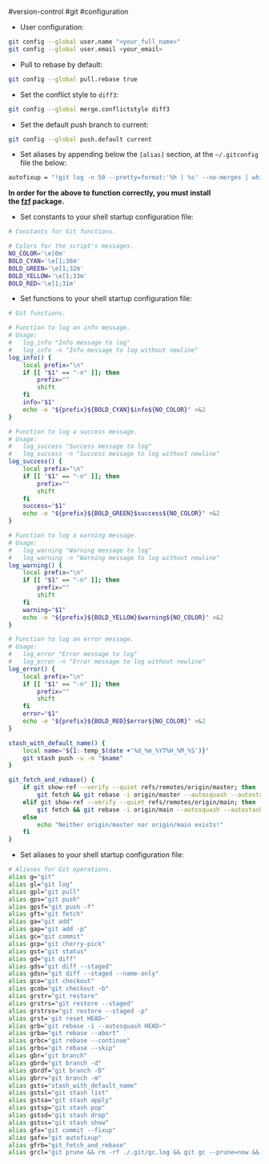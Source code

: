 #version-control #git #configuration

- User configuration:

``` bash
git config --global user.name "<your_full_name>"
git config --global user.email <your_email>
```

- Pull to rebase by default:

``` bash
git config --global pull.rebase true
```

- Set the conflict style to `diff3`:

``` bash
git config --global merge.conflictstyle diff3
```

- Set the default push branch to current:

``` bash
git config --global push.default current
```

- Set aliases by appending below the `[alias]` section, at the `~/.gitconfig` file the below:

``` bash
autofixup = "!git log -n 50 --pretty=format:'%h | %s' --no-merges | while read -r line; do echo \"$line | $(git diff-tree --no-commit-id --name-only -r $(echo $line | awk '{print $1}') | tr '\n' ' ')\"; done | grep -v '^.* | fixup!' | fzf | cut -c -7 | xargs -o git commit --fixup"
```

**In order for the above to function correctly, you must install the [fzf](https://github.com/junegunn/fzf") package.**

- Set constants to your shell startup configuration file:

``` bash
# Constants for Git functions.

# Colors for the script's messages.
NO_COLOR='\e[0m'
BOLD_CYAN='\e[1;36m'
BOLD_GREEN='\e[1;32m'
BOLD_YELLOW='\e[1;33m'
BOLD_RED='\e[1;31m'
```

- Set functions to your shell startup configuration file:

``` bash
# Git functions.

# Function to log an info message.
# Usage:
#   log_info "Info message to log"
#   log_info -n "Info message to log without newline"
log_info() {
    local prefix="\n"
    if [[ "$1" == "-n" ]]; then
        prefix=""
        shift
    fi
    info="$1"
    echo -e "${prefix}${BOLD_CYAN}$info${NO_COLOR}" >&2
}

# Function to log a success message.
# Usage:
#   log_success "Success message to log"
#   log_success -n "Success message to log without newline"
log_success() {
    local prefix="\n"
    if [[ "$1" == "-n" ]]; then
        prefix=""
        shift
    fi
    success="$1"
    echo -e "${prefix}${BOLD_GREEN}$success${NO_COLOR}" >&2
}

# Function to log a warning message.
# Usage:
#   log_warning "Warning message to log"
#   log_warning -n "Warning message to log without newline"
log_warning() {
    local prefix="\n"
    if [[ "$1" == "-n" ]]; then
        prefix=""
        shift
    fi
    warning="$1"
    echo -e "${prefix}${BOLD_YELLOW}$warning${NO_COLOR}" >&2
}

# Function to log an error message.
# Usage:
#   log_error "Error message to log"
#   log_error -n "Error message to log without newline"
log_error() {
    local prefix="\n"
    if [[ "$1" == "-n" ]]; then
        prefix=""
        shift
    fi
    error="$1"
    echo -e "${prefix}${BOLD_RED}$error${NO_COLOR}" >&2
}

stash_with_default_name() {
	local name="${1:-temp_$(date +'%d_%m_%YT%H_%M_%S')}"
	git stash push -u -m "$name"
}

git_fetch_and_rebase() {
	if git show-ref --verify --quiet refs/remotes/origin/master; then
		git fetch && git rebase -i origin/master --autosquash --autostash
	elif git show-ref --verify --quiet refs/remotes/origin/main; then
		git fetch && git rebase -i origin/main --autosquash --autostash
	else
		echo "Neither origin/master nor origin/main exists!"
	fi
}
```

- Set aliases to your shell startup configuration file:

``` bash
# Aliases for Git operations.
alias g="git"
alias gl="git log"
alias gpl="git pull"
alias gps="git push"
alias gpsf="git push -f"
alias gft="git fetch"
alias ga="git add"
alias gap="git add -p"
alias gc="git commit"
alias gcp="git cherry-pick"
alias gst="git status"
alias gd="git diff"
alias gds="git diff --staged"
alias gdsn="git diff --staged --name-only"
alias gco="git checkout"
alias gcob="git checkout -b"
alias grstr="git restore"
alias grstrs="git restore --staged"
alias grstrss="git restore --staged -p"
alias grst='git reset HEAD~'
alias grb="git rebase -i --autosquash HEAD~"
alias grba="git rebase --abort"
alias grbc="git rebase --continue"
alias grbs="git rebase --skip"
alias gbr="git branch"
alias gbrd="git branch -d"
alias gbrdf="git branch -D"
alias gbrr="git branch -m"
alias gsts="stash_with_default_name"
alias gstsl="git stash list"
alias gstsa="git stash apply"
alias gstsp="git stash pop"
alias gstsd="git stash drop"
alias gstss="git stash show"
alias gfx="git commit --fixup"
alias gafx="git autofixup"
alias gfrb="git_fetch_and_rebase"
alias grcl="git prune && rm -rf ./.git/gc.log && git gc --prune=now && git remote prune origin"
```
